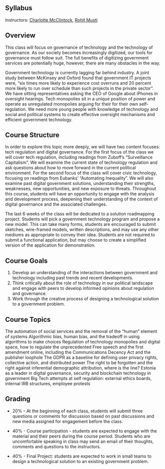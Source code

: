 ## Syllabus

Instructors: [Charlotte McClintock](https://charlottemcclintock.github.io/), [Rohit Musti](https://rohitmusti.dev/)

## Overview

This class will focus on governance of technology and the technology of governance. As our society becomes increasingly digitized, our tools for governance must follow suit. The full benefits of digitizing government services are potentially huge, however, there are many obstacles in the way. 

Government technology is currently lagging far behind industry. A joint study between McKinsey and Oxford found that government IT projects were, “six times more likely to experience cost overruns and 20 percent more likely to run over schedule than such projects in the private sector”. We have sitting representatives asking the CEO of Google about iPhones in oversight hearings. Tech monopolies sit in a unique position of power and operate as unregulated monopolies arguing for their for their own self-regulation. We need more young people with knowledge of technology and social and political systems to create effective oversight mechanisms and efficient government technology. 

## Course Structure

In order to explore this topic more deeply, we will have two content focuses: tech regulation and digital governance. For the first focus of the class we will cover tech regulation, including readings from Zuboff’s “Surveillance Capitalism”.  We will examine the current state of technology regulation and ask questions about how to move forward in the current political environment. For the second focus of the class will cover civic technology, focusing on readings from Eubanks’ “Automating Inequality”. We will also examine past digital government solutions, understanding their strengths, weaknesses, new opportunities, and new exposure to threats. Throughout this course, students will have an opportunity to engage with the analysis and development process, deepening their understanding of the context of digital governance and the associated challenges.

The last 6 weeks of the class will be dedicated to a solution roadmapping project. Students will pick a government technology program and propose a new model. This can take many forms, students are encouraged to submit sketches, wire-framed models, written descriptions, and may use any other mediums as appropriate to convey their idea. Students are not required to submit a functional application, but may choose to create a simplified version of the application for demonstration.

## Course Goals

1. Develop an understanding of the interactions between government and technology including past trends and recent developments. 
1. Think critically about the role of technology in our political landscape and engage with peers to develop informed opinions about regulation and governance. 
1. Work through the creative process of designing a technological solution to a government problem.

## Course Topics

The automation of social services and the removal of the “human” element of systems
Algorithmic bias, human bias, and the tradeoff in using algorithms to make choices
Regulation of technology monopolies and digital space, how to regulate the unprecedented 
Free speech and the first amendment online, including the Communications Decency Act and the publisher loophole
The GDPR as a baseline for defining user privacy rights, collective action, and distributed power
The right to be forgotten and the right against inferential demographic attribution, where is the line?
Estonia as a leader in digital governance, security and blockchain technology in government
Big Tech attempts at self regulation: external ethics boards, internal IRB structures, employee protests

## Grading

- 20% - At the beginning of each class, students will submit three questions or comments  for discussion based on past discussions and new media assigned for engagement before the class.

- 40% - Course participation - students are expected to engage with the material and their peers during the course period. Students who are uncomfortable speaking in class may send an email of their thoughts, comments and questions to the instructors. 

- 40% - Final Project: students are expected to work in small teams to design a technological solution to an existing government problem. 




 

